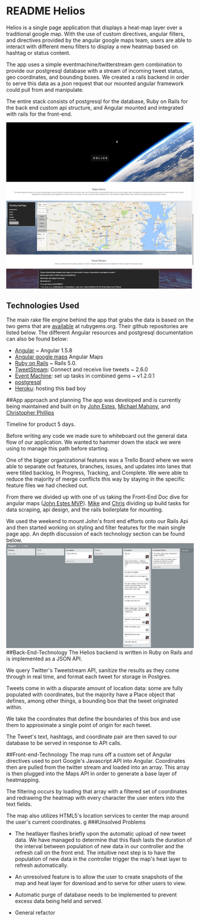 # README Helios

Helios is a single page application that displays a heat-map layer over a traditional google map. With the use of custom directives, angular filters, and directives provided by the angular google maps team, users are able to interact with different menu filters to display a new heatmap based on hashtag or status content.

The app uses a simple eventmachine/twitterstream gem combination to
provide our postgresql database with a stream of incoming tweet status, geo coordinates, and bounding boxes. We created a rails backend in order to serve this data as a json request that our mounted angular framework could pull from and manipulate.

The entire stack consists of postgresql for the database, Ruby on Rails for the back end custom api structure, and Angular mounted and integrated with rails for the front-end.

![ScreenShot](Front.jpg)
![ScreenShot](helois.jpg)

## Technologies Used

The main rake file engine behind the app that grabs the data is based on the two gems that are [available](rubygems.org) at rubygems.org. Their github repositories are listed below. The different Angular resources and postgresql documentation can also be found below:
* [Angular](https://angularjs.org/) ~ Angular 1.5.8
* [Angular google maps](http://angular-ui.github.io/angular-google-maps/#!/) Angular Maps
* [Ruby on Rails](https://github.com/rails/rails) ~ Rails 5.0.
* [TweetStream](https://github.com/tweetstream/tweetstream): Connect and receive live tweets  ~ 2.6.0
* [Event Machine](https://github.com/eventmachine/eventmachine): set up tasks in combined gems ~ v1.2.0.1
* [postgresql](https://www.postgresql.org/)
* [Heroku](http://www.heroku.com/): hosting this bad boy

##App approach and planning
The app was developed and is currently being maintained and built on by [John Estes](https://github.com/johnestes4), [Michael Mahony](https://github.com/michaelmahony), and [Christopher Phillips](https://github.com/chris-A-phillips)

Timeline for product 5 days.

Before writing any code we made sure to whiteboard out the general data flow of our application. We wanted to hammer down the stack we were using to manage this path before starting.

One of the bigger organizational features was a Trello Board where we were able to separate out features, branches, issues, and updates into lanes that were titled backlog, In Progress, Tracking, and Complete. We were able to reduce the majority of merge conflicts this way by staying in the specific feature files we had checked out.

From there we divided up with one of us taking the Front-End Doc dive for angular maps ([John Estes MVP](https://github.com/johnestes4)). [Mike](https://github.com/michaelmahony) and [Chris](https://github.com/chris-A-phillips) dividing up build tasks for data scraping, api design, and the rails boilerplate for mounting.

We used the weekend to mount John's front end efforts onto our Rails Api and then started working on styling and filter features for the main single page app. An depth discussion of each technology section can be found below.
![ScreenShot](trello.jpg)
##Back-End-Technology
The Helios backend is written in Ruby on Rails and is implemented as a JSON API.

We query Twitter's Tweetstream API, sanitize the results as they come through in real time, and format each tweet for storage in Postgres.

Tweets come in with a disparate amount of location data: some are fully populated with coordinates, but the majority have a Place object that defines, among other things, a bounding box that the tweet originated within.

We take the coordinates that define the boundaries of this box and use them to approximate a single point of origin for each tweet.

The Tweet's text, hashtags, and coordinate pair are then saved to our database to be served in response to API calls.

##Front-end-Technology
The map runs off a custom set of Angular directives used to port Google's Javascript API into Angular. Coordinates then are pulled from the twitter stream and loaded into an array. This array is then plugged into the Maps API in order to generate a base layer of heatmapping.

The filtering occurs by loading that array with a filtered set of coordinates and redrawing the heatmap with every character the user enters into the text fields.

The map also utilizes HTML5's location services to center the map around the user's current coordinates.
g
###Unsolved Problems
* The heatlayer flashes briefly upon the automatic upload of new tweet data. 
We have managed to determine that this flash lasts the duration of the interval between population of new data in our controller and the refresh call on the front end.
The intuitive next step is to have the population of new data in the controller trigger the map's heat layer to refresh automatically.

* An unresolved feature is to allow the user to create snapshots of the map and heat layer for download and to serve for other users to view.

* Automatic purge of database needs to be implemented to prevent excess data being held and served.
 
* General refactor
  